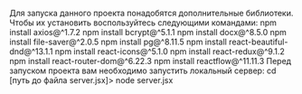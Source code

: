 Для запуска данного проекта понадобятся дополнительные библиотеки. Чтобы их установить воспользуйтесь следующими командами:
npm install axios@^1.7.2
npm install bcrypt@^5.1.1
npm install docx@^8.5.0
npm install file-saver@^2.0.5
npm install pg@^8.11.5
npm install react-beautiful-dnd@^13.1.1
npm install react-icons@^5.1.0
npm install react-redux@^9.1.2
npm install react-router-dom@^6.22.3
npm install reactflow@^11.11.3
Перед запуском проекта вам необходимо запустить локальный сервер:
cd [путь до файла server.jsx]> node server.jsx
